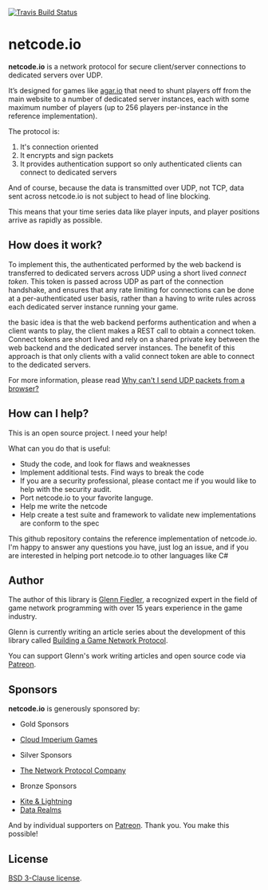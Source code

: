 [![Travis Build Status](https://travis-ci.org/networkprotocol/netcode.io.svg?branch=master)](https://travis-ci.org/networkprotocol/netcode.io)

# netcode.io

**netcode.io** is a network protocol for secure client/server connections to dedicated servers over UDP.

It’s designed for games like [agar.io](http://agar.io) that need to shunt players off from the main website to a number of dedicated server instances, each with some maximum number of players (up to 256 players per-instance in the reference implementation). 

The protocol is:

1. It's connection oriented
2. It encrypts and sign packets
3. It provides authentication support so only authenticated clients can connect to dedicated servers

And of course, because the data is transmitted over UDP, not TCP, data sent across netcode.io is not subject to head of line blocking.

This means that your time series data like player inputs, and player positions arrive as rapidly as possible.

## How does it work?

To implement this, the authenticated performed by the web backend is transferred to dedicated servers across UDP using a short lived _connect token_. This token is passed across UDP as part of the connection handshake, and ensures that any rate limiting for connections can be done at a per-authenticated user basis, rather than a having to write rules across each dedicated server instance running your game.


the basic idea is that the web backend performs authentication and when a client wants to play, the client makes a REST call to obtain a connect token. Connect tokens are short lived and rely on a shared private key between the web backend and the dedicated server instances. The benefit of this approach is that only clients with a valid connect token are able to connect to the dedicated servers.

For more information, please read [Why can't I send UDP packets from a browser?](http://173.255.195.190/gafferongames/post/why_cant_i_send_udp_packets_from_a_browser/)

## How can I help?

This is an open source project. I need your help!

What can you do that is useful:

* Study the code, and look for flaws and weaknesses
* Implement additional tests. Find ways to break the code
* If you are a security professional, please contact me if you would like to help with the security audit.
* Port netcode.io to your favorite languge.
* Help me write the netcode
* Help create a test suite and framework to validate new implementations are conform to the spec

This github repository contains the reference implementation of netcode.io. I'm happy to answer any questions you have, just log an issue, and if you are interested in helping port netcode.io to other languages like C#

## Author

The author of this library is [Glenn Fiedler](https://www.linkedin.com/in/glennfiedler), a recognized expert in the field of game network programming with over 15 years experience in the game industry.

Glenn is currently writing an article series about the development of this library called [Building a Game Network Protocol](http://gafferongames.com/2016/05/10/building-a-game-network-protocol/).

You can support Glenn's work writing articles and open source code via [Patreon](http://www.patreon.com/gafferongames).

## Sponsors

**netcode.io** is generously sponsored by:

* Gold Sponsors
 - [Cloud Imperium Games](https://cloudimperiumgames.com)
 
* Silver Sponsors
 - [The Network Protocol Company](http://www.thenetworkprotocolcompany.com)

* Bronze Sponsors
 - [Kite & Lightning](http://kiteandlightning.la/)
 - [Data Realms](http://datarealms.com)
 
And by individual supporters on [Patreon](http://www.patreon.com/gafferongames). Thank you. You make this possible!

## License

[BSD 3-Clause license](https://opensource.org/licenses/BSD-3-Clause).

